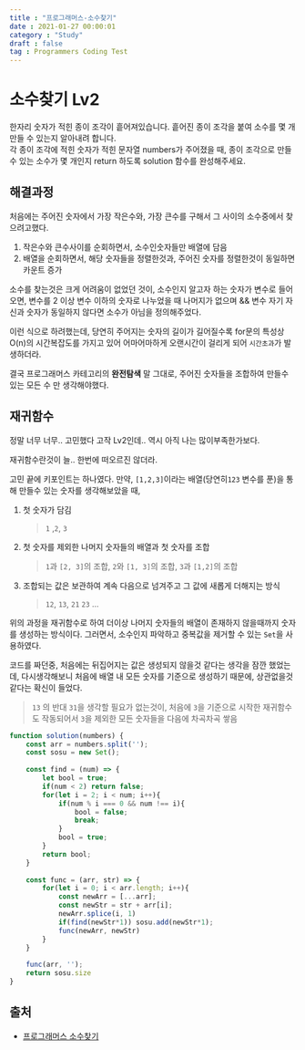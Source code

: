 ```yaml
---
title : "프로그래머스-소수찾기"
date : 2021-01-27 00:00:01
category : "Study"
draft : false
tag : Programmers Coding Test
--- 
```


# 소수찾기 Lv2
한자리 숫자가 적힌 종이 조각이 흩어져있습니다. 흩어진 종이 조각을 붙여 소수를 몇 개 만들 수 있는지 알아내려 합니다.
<br>
각 종이 조각에 적힌 숫자가 적힌 문자열 numbers가 주어졌을 때, 종이 조각으로 만들 수 있는 소수가 몇 개인지 return 하도록 solution 함수를 완성해주세요.

## 해결과정
처음에는 주어진 숫자에서 가장 작은수와, 가장 큰수를 구해서 그 사이의 소수중에서 찾으려고했다.


1. 작은수와 큰수사이를 순회하면서, 소수인숫자들만 배열에 담음
2. 배열을 순회하면서, 해당 숫자들을 정렬한것과, 주어진 숫자를 정렬한것이 동일하면 카운트 증가


소수를 찾는것은 크게 어려움이 없었던 것이, 소수인지 알고자 하는 숫자가 변수로 들어오면, 변수를 2 이상 변수 이하의 숫자로 나누었을 때 나머지가 없으며 && 변수 자기 자신과 숫자가 동일하지 않다면 소수가 아님을 정의해주었다.


이런 식으로 하려했는데, 당연히 주어지는 숫자의 길이가 길어질수록 for문의 특성상 O(n)의 시간복잡도를 가지고 있어 어마어마하게 오랜시간이 걸리게 되어 `시간초과`가 발생하더라.


결국 프로그래머스 카테고리의 **완전탐색** 말 그대로, 주어진 숫자들을 조합하여 만들수 있는 모든 수 만 생각해야했다.


## 재귀함수
정말 너무 너무.. 고민했다 고작 Lv2인데.. 역시 아직 나는 많이부족한가보다.


재귀함수란것이 늘.. 한번에 떠오르진 않더라.

고민 끝에 키포인트는 하나였다. 만약, `[1,2,3]`이라는 배열(당연히`123` 변수를 푼)을 통해 만들수 있는 숫자를 생각해보았을 때,

1. 첫 숫자가 담김
    > `1` ,`2`, `3`
2. 첫 숫자를 제외한 나머지 숫자들의 배열과 첫 숫자를 조합
    > `1`과 `[2, 3]`의 조합, `2`와 `[1, 3]`의 조합, `3`과 `[1,2]`의 조합
3. 조합되는 값은 보관하여 계속 다음으로 넘겨주고 그 값에 새롭게 더해지는 방식
    > `12`, `13`, `21` `23` ...

위의 과정을 재귀함수로 하여 더이상 나머지 숫자들의 배열이 존재하지 않을때까지 숫자를 생성하는 방식이다. 그러면서, 소수인지 파악하고 중복값을 제거할 수 있는 `Set`을 사용하였다.

코드를 짜던중, 처음에는 뒤집어지는 값은 생성되지 않을것 같다는 생각을 잠깐 했었는데, 다시생각해보니 처음에 배열 내 모든 숫자를 기준으로 생성하기 때문에, 상관없을것 같다는 확신이 들었다.
> `13` 의 반대 `31`을 생각할 필요가 없는것이, 처음에 `3`을 기준으로 시작한 재귀함수도 작동되어서 `3`을 제외한 모든 숫자들을 다음에 차곡차곡 쌓음


```js
function solution(numbers) {
    const arr = numbers.split('');
    const sosu = new Set();
    
    const find = (num) => {
        let bool = true;
        if(num < 2) return false;
        for(let i = 2; i < num; i++){
            if(num % i === 0 && num !== i){
                bool = false;
                break;
            }
            bool = true;
        }
        return bool;
    }
    
    const func = (arr, str) => {
        for(let i = 0; i < arr.length; i++){
            const newArr = [...arr];
            const newStr = str + arr[i];
            newArr.splice(i, 1)
            if(find(newStr*1)) sosu.add(newStr*1);
            func(newArr, newStr)
        }
    }
    
    func(arr, '');
    return sosu.size
}
```

## 출처
* [프로그래머스 소수찾기](https://programmers.co.kr/learn/courses/30/lessons/42839)